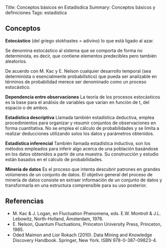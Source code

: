 Title: Conceptos básicos en Estadísdica
Summary: Conceptos básicos y definiciones
Tags: estadistica

## Conceptos
**Estocástico** (del griego stokhastes = adivino) lo que está ligado al azar.

Se denomina estocástico al sistema que se comporta de forma no determinista, es decir, que contiene elementos predecibles pero también aleatorios.

 De acuerdo con M. Kac​ y E. Nelson​ cualquier desarrollo temporal (sea determinista o esencialmente probabilístico) que pueda ser analizable en términos de probabilidad merece ser denominado como un proceso estocástico.

**Dependencia entre observaciones**
La teoría de los procesos estocásticos es la base para el análisis de variables que varían en función de t, del espacio o de ambos.

**Estadística descriptiva**
Llamada también estadística deductiva, emplea procedimientos para organizar y resumir conjuntos de observaciones en forma cuantitativa. No se emplea el cálculo de probabilidades y se limita a realizar deducciones utilizando solos los datos y parámetros obtenidos.

**Estadística inferencial**
También llamada estadística inductiva, son los métodos empleados para inferir algo acerca de una población basándose en los datos obtenidos a partir de una muestra. Su construcción y estudio están basados en el cálculo de probabilidades.

**Minería de datos**
Es el proceso que intenta descubrir patrones en grandes volúmenes de un conjunto de datos.
El objetivo general del proceso de minería de datos consiste en extraer información de un conjunto de datos y transformarla en una estructura comprensible para su uso posterior.

## Referencias
-   M. Kac & J. Logan, en Fluctuation Phenomena, eds. E.W. Montroll & J.L. Lebowitz, North-Holland, Ámsterdam, 1976.
-   E. Nelson, Quantum Fluctuations, Princeton University Press, Princeton, 1985.
-   Oded Maimon and Lior Rokach (2010). Data Mining and Knowledge Discovery Handbook. Springer, New York. ISBN 978-0-387-09823-4.
